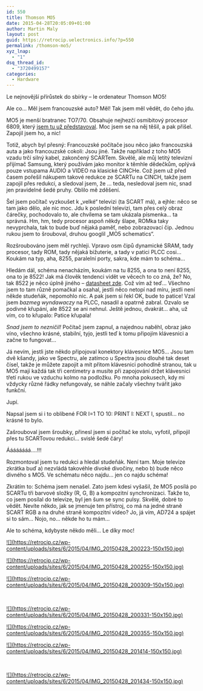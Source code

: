 ```yaml
---
id: 550
title: Thomson MO5
date: 2015-04-28T20:05:09+01:00
author: Martin Maly
layout: post
guid: https://retrocip.uelectronics.info/?p=550
permalink: /thomson-mo5/
xyz_lnap:
  - "1"
dsq_thread_id:
  - "3720499157"
categories:
  - Hardware
---
```

Le nejnovější přírůstek do sbírky &#8211; le ordenateur Thomson MO5!

<!--more-->

Ale co&#8230; Měl jsem francouzské auto? Měl! Tak jsem měl vědět, do čeho jdu.

MO5 je menší bratranec TO7/70. Obsahuje nejhezčí osmibitový procesor 6809, který [jsem tu už představoval](https://retrocip.uelectronics.info/posledni-krasavec-osmibitove-ery/). Moc jsem se na něj těšil, a pak přišel. Zapojil jsem ho, a nic!

Totiž, abych byl přesný: Francouzské počítače jsou něco jako francouzská auta a jako francouzské cokoli: Jsou jiné. Takže například z toho MO5 vzadu trčí silný kabel, zakončený SCARTem. Skvělé, ale můj letitý televizní přijímač Samsung, který používám jako monitor k těmhle dědečkům, oplývá pouze vstupama AUDIO a VIDEO na klasické CINCHe. Což jsem už před časem pořešil nákupem takové redukce ze SCARTu na CINCH, takže jsem zapojil přes redukci, a sledoval jsem, že &#8230; teda, nesledoval jsem nic, snad jen pravidelné šedé pruhy. Oblilo mě zděšení.

Šel jsem počítač vyzkoušet k &#8222;velké&#8220; televizi (ta SCART má), a ejhle: něco se tam jako dělo, ale nic moc. Jdu k poslední televizi, tam přes celý obraz čárečky, pochodovalo to, ale chvílema se tam ukázala písmenka&#8230; ta správná. Hm, hm, tedy procesor aspoň někdy šlape, ROMka taky nevyprchala, tak to bude buď nějaká paměť, nebo zobrazovací čip. Jednou rukou jsem to šrouboval, druhou googlil &#8222;MO5 schematics&#8220;.

Rozšroubováno jsem měl rychleji. Vpravo osm čipů dynamické SRAM, tady procesor, tady ROM, tady nějaká bižuterie, a tady v patici PLCC cosi&#8230; Koukám na typ, aha, 8255, paralelní porty, sakra, kde mám to schéma&#8230;

Hledám dál, schéma nenacházím, koukám na tu 8255, a ona to není 8255, ona to je 8522! Jak má člověk tendenci vidět ve věcech to co zná, že? No, tak 8522 je něco úplně jiného &#8211; [datasheet zde](https://www.engineering.uiowa.edu/sites/default/files/ees/files/NI/pdfs/00/93/DS009338.pdf). Což vím až teď&#8230; Všechno jsem to tam různě pomačkal a osahal, jestli něco netopí nad míru, jestli není někde studeňák, nepomohlo nic. A pak jsem si řekl OK, bude to patice! Vzal jsem _bazmeg wyndawaczy_ na PLCC, nasadil a opatrně zabral. Ozvalo se podivné křupání, ale 8522 se ani nehnul. Ještě jednou, dvakrát&#8230; aha, už vím, co to křupalo: Patice křupala!

_Snad jsem to nezničil!_ Počítač jsem zapnul, a najednou naběhl, obraz jako víno, všechno krásné, stabilní, tyjo, jestli teď k tomu připojím klávesnici a začne to fungovat&#8230;

Já nevím, jestli jste někdo připojoval konektory klávesnice MO5&#8230; Jsou tam dvě kšandy, jako ve Spectru, ale zatímco u Spectra jsou dlouhé tak deset čísel, takže je můžete zapojit a mít přitom klávesnici pohodlně stranou, tak u MO5 mají každá tak tři centimetry a musíte při zapojování držet klávesnici třetí rukou ve vzduchu kolmo na podložku. Po mnoha pokusech, kdy mi vždycky různé řádky nefungovaly, se náhle začaly všechny tvářit jako funkční.

Jupí.

Napsal jsem si i to oblíbené FOR I=1 TO 10: PRINT I: NEXT I, spustil&#8230; no krásné to bylo.

Zašrouboval jsem šroubky, přinesl jsem si počítač ke stolu, vyfotil, připojil přes tu SCARTovou redukci&#8230; svislé šedé čáry!

Áááááááá&#8230;.!!!

Rozmontoval jsem tu redukci a hledal studeňák. Není tam. Moje televize zkrátka buď a) nezvládá takovéhle divoké divočiny, nebo b) bude něco divného s MO5. Ve schématu něco najdu&#8230; jen co najdu schéma!

Zkrátím to: Schéma jsem nenašel. Zato jsem kdesi vyšašil, že MO5 posílá po SCARTu tři barvové složky (R, G, B) a kompozitní synchronizaci. Takže to, co jsem posílal do televize, byl jen šum se sync pulsy. Skvělé, dobré to vědět. Nevíte někdo, jak se jmenuje ten přístroj, co má na jedné straně SCART RGB a na druhé straně kompozitní video? Jo, já vím, AD724 a spájet si to sám&#8230; Nojo, no&#8230; někde ho tu mám&#8230;

Ale to schéma, kdybyste někdo měli&#8230; Le díky moc!

<div id='gallery-7' class='gallery galleryid-550 gallery-columns-3 gallery-size-thumbnail gallery1'>
  <dl class="gallery-item">
    <dt class="gallery-icon">
      <a href="https://retrocip.cz/wp-content/uploads/sites/6/2015/04/IMG_20150428_200223.jpg" title="" class="highslide" onclick="return hs.expand(this,{captionId:'caption551'})">![](https://retrocip.cz/wp-content/uploads/sites/6/2015/04/IMG_20150428_200223-150x150.jpg)</a>
    </dt>
  </dl>
  
  <dl class="gallery-item">
    <dt class="gallery-icon">
      <a href="https://retrocip.cz/wp-content/uploads/sites/6/2015/04/IMG_20150428_200255.jpg" title="" class="highslide" onclick="return hs.expand(this,{captionId:'caption552'})">![](https://retrocip.cz/wp-content/uploads/sites/6/2015/04/IMG_20150428_200255-150x150.jpg)</a>
    </dt>
  </dl>
  
  <dl class="gallery-item">
    <dt class="gallery-icon">
      <a href="https://retrocip.cz/wp-content/uploads/sites/6/2015/04/IMG_20150428_200309.jpg" title="" class="highslide" onclick="return hs.expand(this,{captionId:'caption553'})">![](https://retrocip.cz/wp-content/uploads/sites/6/2015/04/IMG_20150428_200309-150x150.jpg)</a>
    </dt>
  </dl>
  
  <br style="clear: both" />
  
  <dl class="gallery-item">
    <dt class="gallery-icon">
      <a href="https://retrocip.cz/wp-content/uploads/sites/6/2015/04/IMG_20150428_200331.jpg" title="" class="highslide" onclick="return hs.expand(this,{captionId:'caption554'})">![](https://retrocip.cz/wp-content/uploads/sites/6/2015/04/IMG_20150428_200331-150x150.jpg)</a>
    </dt>
  </dl>
  
  <dl class="gallery-item">
    <dt class="gallery-icon">
      <a href="https://retrocip.cz/wp-content/uploads/sites/6/2015/04/IMG_20150428_200355.jpg" title="" class="highslide" onclick="return hs.expand(this,{captionId:'caption555'})">![](https://retrocip.cz/wp-content/uploads/sites/6/2015/04/IMG_20150428_200355-150x150.jpg)</a>
    </dt>
  </dl>
  
  <dl class="gallery-item">
    <dt class="gallery-icon">
      <a href="https://retrocip.cz/wp-content/uploads/sites/6/2015/04/IMG_20150428_201414.jpg" title="" class="highslide" onclick="return hs.expand(this,{captionId:'caption556'})">![](https://retrocip.cz/wp-content/uploads/sites/6/2015/04/IMG_20150428_201414-150x150.jpg)</a>
    </dt>
  </dl>
  
  <br style="clear: both" />
  
  <dl class="gallery-item">
    <dt class="gallery-icon">
      <a href="https://retrocip.cz/wp-content/uploads/sites/6/2015/04/IMG_20150428_201434.jpg" title="" class="highslide" onclick="return hs.expand(this,{captionId:'caption557'})">![](https://retrocip.cz/wp-content/uploads/sites/6/2015/04/IMG_20150428_201434-150x150.jpg)</a>
    </dt>
  </dl>
  
  <br style='clear: both' />
</div>
